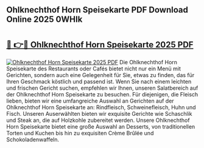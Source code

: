 ## Ohlknechthof Horn Speisekarte PDF Download Online 2025 0WHIk

# <h2><a href="http://gc9g1wm.nevu.top/?p=Ohlknechthof+Horn+Speisekarte">🔗 👉🔴 Ohlknechthof Horn Speisekarte 2025 PDF</a></h2>

[![Ohlknechthof Horn Speisekarte 2025 PDF](https://i.imgur.com/dBaPXMq.png)](http://gc9g1wm.nevu.top/?p=Ohlknechthof+Horn+Speisekarte)
Die Ohlknechthof Horn Speisekarte des Restaurants oder Cafés bietet nicht nur ein Menü mit Gerichten, sondern auch eine Gelegenheit für Sie, etwas zu finden, das für Ihren Geschmack köstlich und passend ist. Wenn Sie nach einem leichten und frischen Gericht suchen, empfehlen wir Ihnen, unseren Salatbereich auf der Ohlknechthof Horn Speisekarte zu besuchen. Für diejenigen, die Fleisch lieben, bieten wir eine umfangreiche Auswahl an Gerichten auf der Ohlknechthof Horn Speisekarte an: Rindfleisch, Schweinefleisch, Huhn und Fisch. Unseren Auserwählten bieten wir exquisite Gerichte wie Schaschlik und Steak an, die auf Holzkohle zubereitet werden. Unsere Ohlknechthof Horn Speisekarte bietet eine große Auswahl an Desserts, von traditionellen Torten und Kuchen bis hin zu exquisiten Crème Brûlée und Schokoladenwaffeln.
